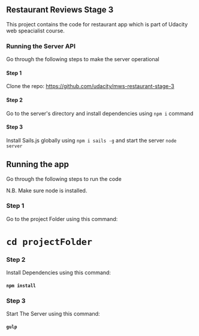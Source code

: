 ## Restaurant Reviews Stage 3
This project contains the code for restaurant app which is part of Udacity web speacialist course. 

### Running the Server API
Go through the following steps to make the server operational

#### Step 1
Clone the repo: https://github.com/udacity/mws-restaurant-stage-3

#### Step 2
Go to the server's directory and install dependencies using `npm i` command

#### Step 3
Install Sails.js globally using `npm i sails -g` and start the server `node server`


## Running the app 
Go through the following steps to run the code

N.B. 
Make sure node is installed.

### Step 1
Go to the project Folder using this command:
# `cd projectFolder`

### Step 2
Install Dependencies using this command:
#### `npm install`

### Step 3
Start The Server using this command:
#### `gulp`

